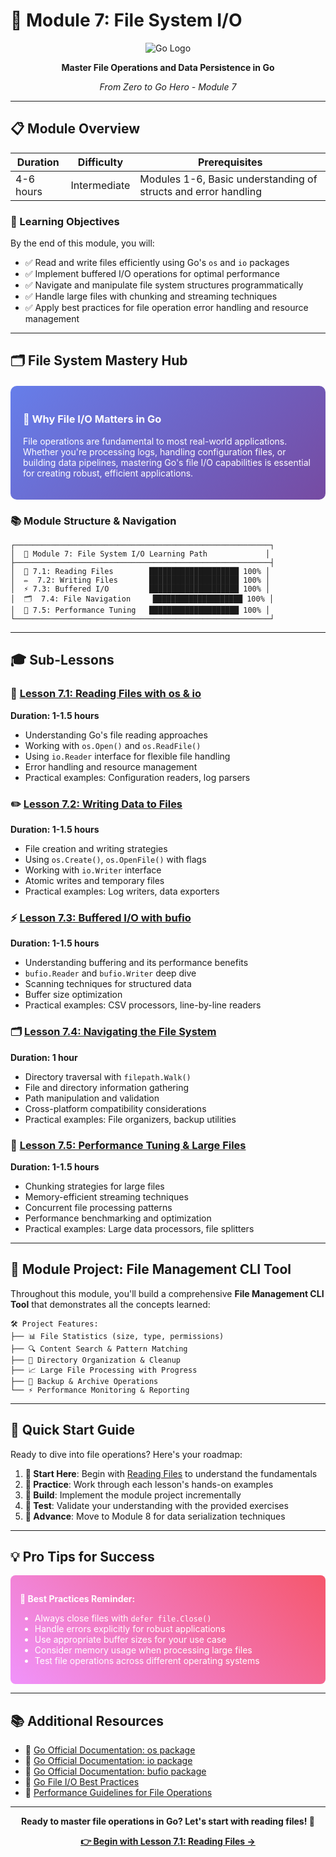 # 🚀 Module 7: File System I/O

<div align="center">

![Go Logo](https://golang.org/lib/godoc/images/go-logo-blue.svg)

**Master File Operations and Data Persistence in Go**

*From Zero to Go Hero - Module 7*

</div>

---

## 📋 Module Overview

| **Duration** | **Difficulty** | **Prerequisites** |
|--------------|----------------|-------------------|
| 4-6 hours    | Intermediate   | Modules 1-6, Basic understanding of structs and error handling |

### 🎯 Learning Objectives
By the end of this module, you will:
- ✅ Read and write files efficiently using Go's `os` and `io` packages
- ✅ Implement buffered I/O operations for optimal performance
- ✅ Navigate and manipulate file system structures programmatically
- ✅ Handle large files with chunking and streaming techniques
- ✅ Apply best practices for file operation error handling and resource management

---

## 🗂️ File System Mastery Hub

<div style="background: linear-gradient(135deg, #667eea 0%, #764ba2 100%); padding: 20px; border-radius: 10px; color: white; margin: 20px 0;">

### 🌟 Why File I/O Matters in Go

File operations are fundamental to most real-world applications. Whether you're processing logs, handling configuration files, or building data pipelines, mastering Go's file I/O capabilities is essential for creating robust, efficient applications.

</div>

### 📚 **Module Structure & Navigation**

```
┌─────────────────────────────────────────────────────────┐
│  📖 Module 7: File System I/O Learning Path             │
├─────────────────────────────────────────────────────────┤
│  📄 7.1: Reading Files        ████████████████████ 100% │
│  ✏️  7.2: Writing Files       ████████████████████ 100% │
│  ⚡ 7.3: Buffered I/O         ████████████████████ 100% │
│  🗂️  7.4: File Navigation     ████████████████████ 100% │
│  🚀 7.5: Performance Tuning   ████████████████████ 100% │
└─────────────────────────────────────────────────────────┘
```

---

## 🎓 Sub-Lessons

### 📖 [Lesson 7.1: Reading Files with os & io](./module-7-1-reading-files.md)
**Duration: 1-1.5 hours**
- Understanding Go's file reading approaches
- Working with `os.Open()` and `os.ReadFile()`
- Using `io.Reader` interface for flexible file handling
- Error handling and resource management
- Practical examples: Configuration readers, log parsers

### ✏️ [Lesson 7.2: Writing Data to Files](./module-7-2-writing-files.md)
**Duration: 1-1.5 hours**
- File creation and writing strategies
- Using `os.Create()`, `os.OpenFile()` with flags
- Working with `io.Writer` interface
- Atomic writes and temporary files
- Practical examples: Log writers, data exporters

### ⚡ [Lesson 7.3: Buffered I/O with bufio](./module-7-3-buffered-io.md)
**Duration: 1-1.5 hours**
- Understanding buffering and its performance benefits
- `bufio.Reader` and `bufio.Writer` deep dive
- Scanning techniques for structured data
- Buffer size optimization
- Practical examples: CSV processors, line-by-line readers

### 🗂️ [Lesson 7.4: Navigating the File System](./module-7-4-file-navigation.md)
**Duration: 1 hour**
- Directory traversal with `filepath.Walk()`
- File and directory information gathering
- Path manipulation and validation
- Cross-platform compatibility considerations
- Practical examples: File organizers, backup utilities

### 🚀 [Lesson 7.5: Performance Tuning & Large Files](./module-7-5-performance-tuning.md)
**Duration: 1-1.5 hours**
- Chunking strategies for large files
- Memory-efficient streaming techniques
- Concurrent file processing patterns
- Performance benchmarking and optimization
- Practical examples: Large data processors, file splitters

---

## 🎯 Module Project: File Management CLI Tool

Throughout this module, you'll build a comprehensive **File Management CLI Tool** that demonstrates all the concepts learned:

```
🛠️ Project Features:
├── 📊 File Statistics (size, type, permissions)
├── 🔍 Content Search & Pattern Matching  
├── 📁 Directory Organization & Cleanup
├── 📈 Large File Processing with Progress
├── 💾 Backup & Archive Operations
└── ⚡ Performance Monitoring & Reporting
```

---

## 🚀 Quick Start Guide

Ready to dive into file operations? Here's your roadmap:

1. **🏁 Start Here**: Begin with [Reading Files](./module-7-1-reading-files.md) to understand the fundamentals
2. **📝 Practice**: Work through each lesson's hands-on examples
3. **🔨 Build**: Implement the module project incrementally
4. **🧪 Test**: Validate your understanding with the provided exercises
5. **🚀 Advance**: Move to Module 8 for data serialization techniques

---

## 💡 Pro Tips for Success

<div style="background: linear-gradient(45deg, #f093fb 0%, #f5576c 100%); padding: 15px; border-radius: 8px; color: white;">

**🎯 Best Practices Reminder:**
- Always close files with `defer file.Close()`
- Handle errors explicitly for robust applications
- Use appropriate buffer sizes for your use case
- Consider memory usage when processing large files
- Test file operations across different operating systems

</div>

---

## 📚 Additional Resources

- 📖 [Go Official Documentation: os package](https://pkg.go.dev/os)
- 📖 [Go Official Documentation: io package](https://pkg.go.dev/io)
- 📖 [Go Official Documentation: bufio package](https://pkg.go.dev/bufio)
- 🎥 [Go File I/O Best Practices](https://golang.org)
- 📝 [Performance Guidelines for File Operations](https://golang.org)

---

<div align="center">

**Ready to master file operations in Go? Let's start with reading files! 🚀**

[**👉 Begin with Lesson 7.1: Reading Files →**](./module-7-1-reading-files.md)

</div>
